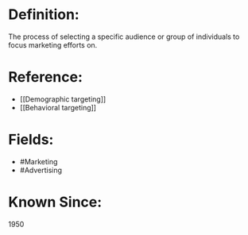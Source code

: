 

# Definition:
The process of selecting a specific audience or group of individuals to focus marketing efforts on.

# Reference:
- [[Demographic targeting]]
- [[Behavioral targeting]]

# Fields: 
- #Marketing
- #Advertising

# Known Since:
1950

